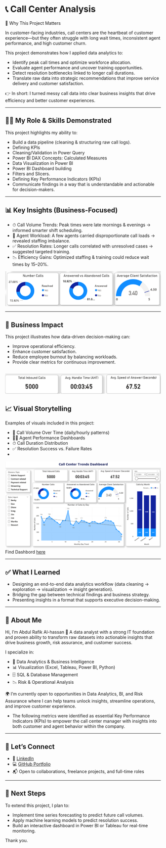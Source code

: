 # 📞 Call Center Analysis

🌟 Why This Project Matters

In customer-facing industries, call centers are the heartbeat of customer experience—but they often struggle with long wait times, inconsistent agent performance, and high customer churn.

This project demonstrates how I applied data analytics to:
* Identify peak call times and optimize workforce allocation.
* Evaluate agent performance and uncover training opportunities.
* Detect resolution bottlenecks linked to longer call durations.
* Translate raw data into strategic recommendations that improve service delivery and customer satisfaction.

👉 In short: I turned messy call data into clear business insights that drive efficiency and better customer experiences.

---

## 🧑‍💼 My Role & Skills Demonstrated

This project highlights my ability to:
* Build a data pipeline (cleaning & structuring raw call logs).
* Defining KPIs
* Cleaning/Validation in Power Query
* Power BI DAX Concepts: Calculated Measures
* Data Visualization in Power BI
* Power BI Dashboard building
* Filters and Slicers.
* Defining Key Performance Indicators (KPIs)
* Communicate findings in a way that is understandable and actionable for decision-makers.

---

## 📊 Key Insights (Business-Focused)

* ⏱ Call Volume Trends: Peak times were late mornings & evenings → informed smarter shift scheduling.
* 🎯 Agent Workload: A few agents carried disproportionate call loads → revealed staffing imbalance.
* ✅ Resolution Rates: Longer calls correlated with unresolved cases → suggested targeted training.
* 📉 Efficiency Gains: Optimized staffing & training could reduce wait times by 15–20%.

![](https://github.com/itsmearafik/call_center_analysis/blob/main/images/distribuition.png)

---

## 🚀 Business Impact

This project illustrates how data-driven decision-making can:
* Improve operational efficiency.
* Enhance customer satisfaction.
* Reduce employee burnout by balancing workloads.
* Provide clear metrics for continuous improvement.

![](https://github.com/itsmearafik/call_center_analysis/blob/main/images/metrics.png)
---

## 📈 Visual Storytelling

Examples of visuals included in this project:
* 📅 Call Volume Over Time (daily/hourly patterns)
* 👩‍💼 Agent Performance Dashboards
* ⏱ Call Duration Distribution
* ✅ Resolution Success vs. Failure Rates
* 
!['Call Center Dashboard'](https://github.com/itsmearafik/call_center_analysis/blob/main/images/dashboard.png)
Find Dashbord [here](https://github.com/itsmearafik/call_center_analysis/blob/main/calcenter_dashboard.pbix)

---

## ✅ What I Learned

* Designing an end-to-end data analytics workflow (data cleaning → exploration → visualization → insight generation).
* Bridging the gap between technical findings and business strategy.
* Presenting insights in a format that supports executive decision-making.

---

## 💼 About Me

Hi, I’m Abdul Rafik Al-hassan 👋
A data analyst with a strong IT foundation and proven ability to transform raw datasets into actionable insights that drive business growth, risk assurance, and customer success.

I specialize in:

* 🔎 Data Analytics & Business Intelligence
* 📊 Visualization (Excel, Tableau, Power BI, Python)
* 🗄 SQL & Database Management
* 📉 Risk & Operational Analysis

🌍 I’m currently open to opportunities in Data Analytics, BI, and Risk Assurance where I can help teams unlock insights, streamline operations, and improve customer experience.

* The following metrics were identified as essential Key Performance Indicators (KPIs) to empower the call center manager with insights into both customer and agent behavior within the company.
---

## 🔗 Let’s Connect

* 📌 [LinkedIn](https://www.linkedin.com/in/abdulrafikal-hassan/)
* 💻 [GitHub Portfolio](https://github.com/itsmearafik)
* 📬 Open to collaborations, freelance projects, and full-time roles

---

## 🔮 Next Steps

To extend this project, I plan to:

* Implement time series forecasting to predict future call volumes.
* Apply machine learning models to predict resolution success.
* Build an interactive dashboard in Power BI or Tableau for real-time monitoring.

Thank you.

